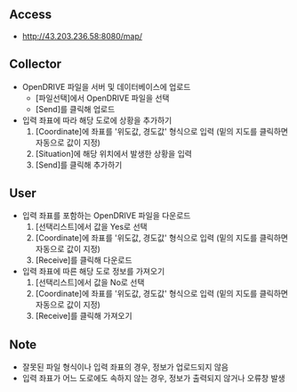 ## Access 
- http://43.203.236.58:8080/map/

## Collector 
- OpenDRIVE 파일을 서버 및 데이터베이스에 업로드
    - [파일선택]에서 OpenDRIVE 파일을 선택
    - [Send]를 클릭해 업로드
- 입력 좌표에 따라 해당 도로에 상황을 추가하기
    1. [Coordinate]에 좌표를 '위도값, 경도값' 형식으로 입력 (밑의 지도를 클릭하면 자동으로 값이 지정)
    2. [Situation]에 해당 위치에서 발생한 상황을 입력
    3. [Send]를 클릭해 추가하기

## User
- 입력 좌표를 포함하는 OpenDRIVE 파일을 다운로드    
    1. [선택리스트]에서 값을 Yes로 선택
    2. [Coordinate]에 좌표를 '위도값, 경도값' 형식으로 입력 (밑의 지도를 클릭하면 자동으로 값이 지정)
    3. [Receive]를 클릭해 다운로드
- 입력 좌표에 따른 해당 도로 정보를 가져오기
    1. [선택리스트]에서 값을 No로 선택
    2. [Coordinate]에 좌표를 '위도값, 경도값' 형식으로 입력 (밑의 지도를 클릭하면 자동으로 값이 지정)
    3. [Receive]를 클릭해 가져오기

## Note
- 잘못된 파일 형식이나 입력 좌표의 경우, 정보가 업로드되지 않음
- 입력 좌표가 어느 도로에도 속하지 않는 경우, 정보가 출력되지 않거나 오류창 발생